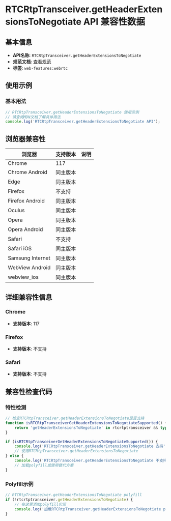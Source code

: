 # RTCRtpTransceiver.getHeaderExtensionsToNegotiate API 兼容性数据

## 基本信息

- **API名称**: `RTCRtpTransceiver.getHeaderExtensionsToNegotiate`
- **规范文档**: [查看规范](https://w3c.github.io/webrtc-extensions/#dom-rtcrtptransceiver-getheaderextensionstonegotiate)
- **标签**: `web-features:webrtc`

## 使用示例

### 基本用法

```javascript
// RTCRtpTransceiver.getHeaderExtensionsToNegotiate 使用示例
// 请查阅MDN文档了解具体用法
console.log('RTCRtpTransceiver.getHeaderExtensionsToNegotiate API');
```

## 浏览器兼容性

| 浏览器 | 支持版本 | 说明 |
|--------|----------|------|
| Chrome | 117 |  |
| Chrome Android | 同主版本 |  |
| Edge | 同主版本 |  |
| Firefox | 不支持 |  |
| Firefox Android | 同主版本 |  |
| Oculus | 同主版本 |  |
| Opera | 同主版本 |  |
| Opera Android | 同主版本 |  |
| Safari | 不支持 |  |
| Safari iOS | 同主版本 |  |
| Samsung Internet | 同主版本 |  |
| WebView Android | 同主版本 |  |
| webview_ios | 同主版本 |  |

## 详细兼容性信息

### Chrome

- **支持版本**: 117

### Firefox

- **支持版本**: 不支持

### Safari

- **支持版本**: 不支持

## 兼容性检查代码

### 特性检测

```javascript
// 检查RTCRtpTransceiver.getHeaderExtensionsToNegotiate是否支持
function isRTCRtpTransceiverGetHeaderExtensionsToNegotiateSupported() {
    return 'getHeaderExtensionsToNegotiate' in rtcrtptransceiver && typeof rtcrtptransceiver.getHeaderExtensionsToNegotiate === 'function';
}

if (isRTCRtpTransceiverGetHeaderExtensionsToNegotiateSupported()) {
    console.log('RTCRtpTransceiver.getHeaderExtensionsToNegotiate 支持');
    // 使用RTCRtpTransceiver.getHeaderExtensionsToNegotiate
} else {
    console.log('RTCRtpTransceiver.getHeaderExtensionsToNegotiate 不支持，需要polyfill');
    // 加载polyfill或使用替代方案
}
```

### Polyfill示例

```javascript
// RTCRtpTransceiver.getHeaderExtensionsToNegotiate polyfill
if (!rtcrtptransceiver.getHeaderExtensionsToNegotiate) {
    // 在这里添加polyfill实现
    console.log('加载RTCRtpTransceiver.getHeaderExtensionsToNegotiate polyfill');
}
```

